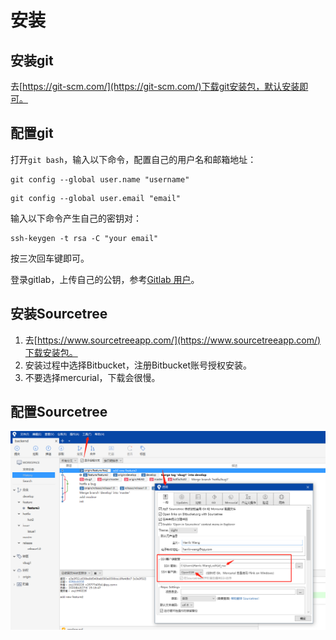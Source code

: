 # 安装

## 安装git

去[https://git-scm.com/](https://git-scm.com/)下载git安装包，默认安装即可。


## 配置git

打开`git bash`，输入以下命令，配置自己的用户名和邮箱地址：

```shell
git config --global user.name "username"
```

```shell
git config --global user.email "email"
```

输入以下命令产生自己的密钥对：

```shell
ssh-keygen -t rsa -C "your email"
```
按三次回车键即可。

登录gitlab，上传自己的公钥，参考[Gitlab 用户](./../gitlab/user.md)。


## 安装Sourcetree

1. 去[https://www.sourcetreeapp.com/](https://www.sourcetreeapp.com/)下载安装包。
2. 安装过程中选择Bitbucket，注册Bitbucket账号授权安装。
3. 不要选择mercurial，下载会很慢。


## 配置Sourcetree

![](./../../img/sourcetree/openssh.jpg)

